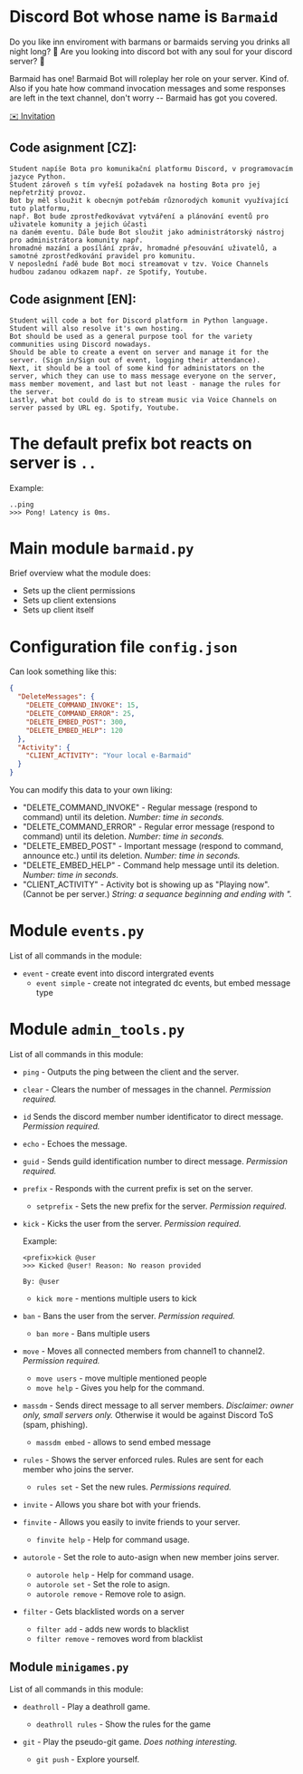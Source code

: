 # Discord Bot whose name is `Barmaid`
Do you like inn enviroment with barmans or barmaids serving you drinks all night long? :beer:
Are you looking into discord bot with any soul for your discord server? :ghost:

Barmaid has one! Barmaid Bot will roleplay her role on your server. Kind of.
Also if you hate how command invocation messages and some responses are left in the text channel, don't worry -- Barmaid has got you covered.

[:envelope: Invitation](https://discord.com/oauth2/authorize?client_id=821538075078557707&permissions=8&scope=bot%20applications.commands)

## Code asignment [CZ]:
```
Student napíše Bota pro komunikační platformu Discord, v programovacím jazyce Python.
Student zároveň s tím vyřeší požadavek na hosting Bota pro jej nepřetržitý provoz.
Bot by měl sloužit k obecným potřebám různorodých komunit využívající tuto platformu, 
např. Bot bude zprostředkovávat vytváření a plánování eventů pro uživatele komunity a jejich účasti 
na daném eventu. Dále bude Bot sloužit jako administrátorský nástroj pro administrátora komunity např. 
hromadné mazání a posílání zpráv, hromadné přesouvání uživatelů, a samotné zprostředkování pravidel pro komunitu.
V neposlední řadě bude Bot moci streamovat v tzv. Voice Channels hudbou zadanou odkazem např. ze Spotify, Youtube.
```

## Code asignment [EN]:
```
Student will code a bot for Discord platform in Python language. Student will also resolve it's own hosting.
Bot should be used as a general purpose tool for the variety communities using Discord nowadays.
Should be able to create a event on server and manage it for the server. (Sign in/Sign out of event, logging their attendance).
Next, it should be a tool of some kind for administators on the server, which they can use to mass message everyone on the server, mass member movement, and last but not least - manage the rules for the server.
Lastly, what bot could do is to stream music via Voice Channels on server passed by URL eg. Spotify, Youtube.
```
# The default prefix bot reacts on server is `..`

Example:
```
..ping
>>> Pong! Latency is 0ms.
```
# Main module `barmaid.py`
Brief overview what the module does:
- Sets up the client permissions
- Sets up client extensions
- Sets up client itself

# Configuration file `config.json`
Can look something like this:
```json
{
  "DeleteMessages": {
    "DELETE_COMMAND_INVOKE": 15,
    "DELETE_COMMAND_ERROR": 25,
    "DELETE_EMBED_POST": 300,
    "DELETE_EMBED_HELP": 120
  },
  "Activity": {
    "CLIENT_ACTIVITY": "Your local e-Barmaid"
  }
}
```
You can modify this data to your own liking:
- "DELETE_COMMAND_INVOKE" - Regular message (respond to command) until its deletion. *Number: time in seconds.*
- "DELETE_COMMAND_ERROR" - Regular error message (respond to command) until its deletion. *Number: time in seconds.*
- "DELETE_EMBED_POST" - Important message (respond to command, announce etc.) until its deletion. *Number: time in seconds.*
- "DELETE_EMBED_HELP" - Command help message until its deletion. *Number: time in seconds.*
- "CLIENT_ACTIVITY" - Activity bot is showing up as "Playing now". (Cannot be per server.) *String: a sequance beginning and ending with ".*

# Module `events.py`

List of all commands in the module:

- `event` - create event into discord intergrated events
  - `event simple` - create not integrated dc events, but embed message type

# Module `admin_tools.py`
List of all commands in this module:

- `ping` - Outputs the ping between the client and the server.
- `clear` - Clears the number of messages in the channel. *Permission required.*
- `id` Sends the discord member number identificator to direct message. *Permission required.*
- `echo` - Echoes the message.
- `guid` - Sends guild identification number to direct message. *Permission required.*
- `prefix` - Responds with the current prefix is set on the server.

  - `setprefix` - Sets the new prefix for the server. *Permission required.*
- `kick` - Kicks the user from the server. *Permission required.*

  Example:
  ```
  <prefix>kick @user
  >>> Kicked @user! Reason: No reason provided 

  By: @user
  ```
  - `kick more` - mentions multiple users to kick
- `ban` - Bans the user from the server. *Permission required.*
  - `ban more` - Bans multiple users
- `move` - Moves all connected members from channel1 to channel2. *Permission required.*
  - `move users` - move multiple mentioned people
  - `move help` - Gives you help for the command.
- `massdm` - Sends direct message to all server members. *Disclaimer: owner only, small servers only.* Otherwise it would be against Discord ToS (spam, phishing).
  - `massdm embed` - allows to send embed message
- `rules` - Shows the server enforced rules. Rules are sent for each member who joins the server.
  - `rules set` - Set the new rules. *Permissions required.*
- `invite` - Allows you share bot with your friends.
- `finvite` - Allows you easily to invite friends to your server.
  - `finvite help` - Help for command usage.
- `autorole` - Set the role to auto-asign when new member joins server.
  - `autorole help` - Help for command usage.
  - `autorole set` - Set the role to asign.
  - `autorole remove` - Remove role to asign.
- `filter` - Gets blacklisted words on a server
  - `filter add` - adds new words to blacklist
  - `filter remove` - removes word from blacklist




## Module `minigames.py`
List of all commands in this module:

- `deathroll` - Play a deathroll game.
    - `deathroll rules` - Show the rules for the game


- `git` - Play the pseudo-git game. *Does nothing interesting.*
    - `git push` - Explore yourself.
